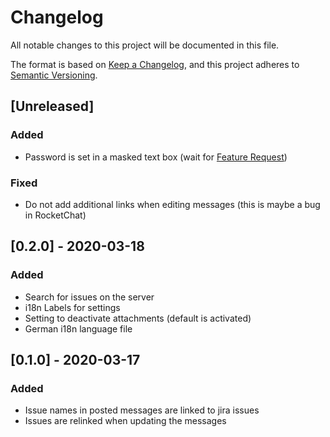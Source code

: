 # Changelog
All notable changes to this project will be documented in this file.

The format is based on [Keep a Changelog](https://keepachangelog.com/en/1.0.0/),
and this project adheres to [Semantic Versioning](https://semver.org/spec/v2.0.0.html).

## [Unreleased]

### Added

* Password is set in a masked text box (wait for [Feature Request](https://github.com/RocketChat/Rocket.Chat.Apps-engine/issues/238))

### Fixed

* Do not add additional links when editing messages (this is maybe a bug in RocketChat)

## [0.2.0] - 2020-03-18

### Added

* Search for issues on the server
* i18n Labels for settings
* Setting to deactivate attachments (default is activated)
* German i18n language file

## [0.1.0] - 2020-03-17

### Added

* Issue names in posted messages are linked to jira issues
* Issues are relinked when updating the messages
